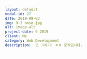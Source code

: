 ```yaml
---
layout: default
modal-id: 27
date: 2019-09-03
img: 9-3 nose.jpg
alt: image-alt
project-date: 9 2019
client: Me
category: Web Development
description:  코 그리기! ㅎㅎ 모작입니다.

---
```

